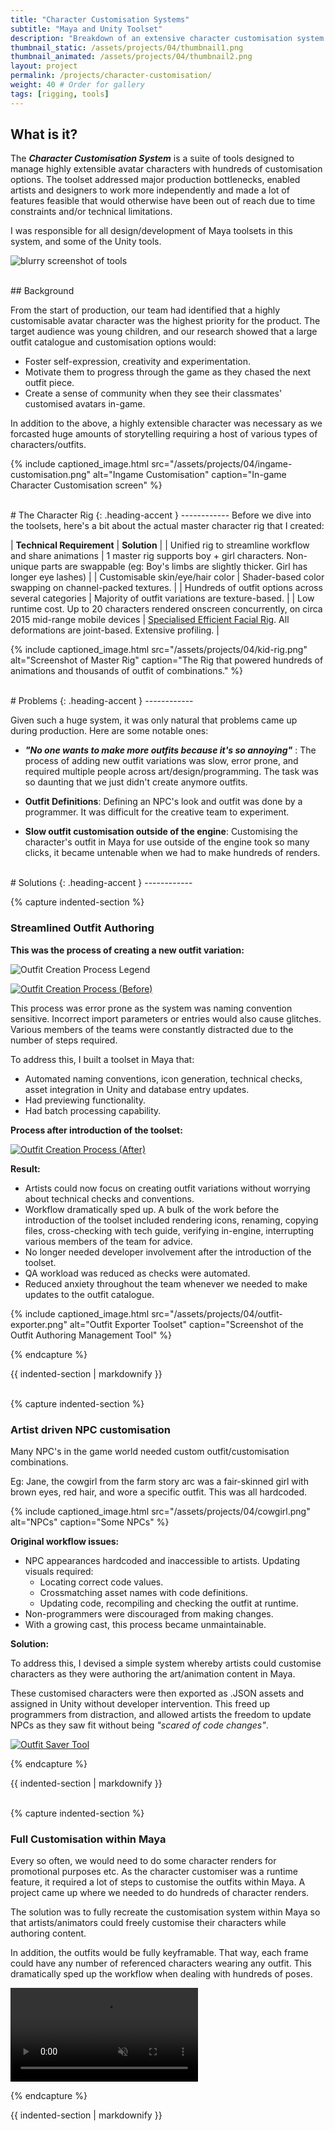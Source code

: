 ```yaml
---
title: "Character Customisation Systems"
subtitle: "Maya and Unity Toolset"
description: "Breakdown of an extensive character customisation system and the associated tools."
thumbnail_static: /assets/projects/04/thumbnail1.png
thumbnail_animated: /assets/projects/04/thumbnail2.png
layout: project
permalink: /projects/character-customisation/
weight: 40 # Order for gallery
tags: [rigging, tools]
---
```






## What is it?

The ***Character Customisation System*** is a suite of tools designed to manage highly extensible avatar characters with hundreds of customisation options. The toolset addressed major production bottlenecks, enabled artists and designers to work more independently and made a lot of features feasible that would otherwise have been out of reach due to time constraints and/or technical limitations.

I was responsible for all design/development of Maya toolsets in this system, and some of the Unity tools.

![blurry screenshot of tools](/assets/projects/04/tools-screenshot.png)



<br>
## Background

From the start of production, our team had identified that a highly customisable avatar character was the highest priority for the product. The target audience was young children, and our research showed that a large outfit catalogue and customisation options would:
* Foster self-expression, creativity and experimentation.
* Motivate them to progress through the game as they chased the next outfit piece.
* Create a sense of community when they see their classmates' customised avatars in-game.

In addition to the above, a highly extensible character was necessary as we forcasted huge amounts of storytelling requiring a host of various types of characters/outfits.

{% include captioned_image.html src="/assets/projects/04/ingame-customisation.png" alt="Ingame Customisation" caption="In-game Character Customisation screen" %}




<br>
# The Character Rig
{: .heading-accent }
------------
Before we dive into the toolsets, here's a bit about the actual master character rig that I created:

| **Technical Requirement** | **Solution** |
| Unified rig to streamline workflow and share animations | 1 master rig supports boy + girl characters. Non-unique parts are swappable (eg: Boy's limbs are slightly thicker. Girl has longer eye lashes) |
| Customisable skin/eye/hair color | Shader-based color swapping on channel-packed textures. |
| Hundreds of outfit options across several categories | Majority of outfit variations are texture-based. |
| Low runtime cost. Up to 20 characters rendered onscreen concurrently, on circa 2015 mid-range mobile devices | [Specialised Efficient Facial Rig](../flipbook-animation-system/). All deformations are joint-based. Extensive profiling. |


{% include captioned_image.html src="/assets/projects/04/kid-rig.png" alt="Screenshot of Master Rig" caption="The Rig that powered hundreds of animations and thousands of outfit of combinations." %}


<br>
# Problems
{: .heading-accent }
------------

Given such a huge system, it was only natural that problems came up during production. Here are some notable ones:

* ***"No one wants to make more outfits because it's so annoying"*** : The process of adding new outfit variations was slow, error prone, and required multiple people across art/design/programming. The task was so daunting that we just didn't create anymore outfits.

* **Outfit Definitions**: Defining an NPC's look and outfit was done by a programmer. It was difficult for the creative team to experiment.

* **Slow outfit customisation outside of the engine**: Customising the character's outfit in Maya for use outside of the engine took so many clicks, it became untenable when we had to make hundreds of renders.





<br>
# Solutions
{: .heading-accent }
------------

{% capture indented-section %}

### Streamlined Outfit Authoring

**This was the process of creating a new outfit variation:**

![Outfit Creation Process Legend](/assets/projects/04/outfit-creation-legend.png)

[![Outfit Creation Process (Before)](/assets/projects/04/outfit-creation-process-before.png)](/assets/projects/04/outfit-creation-process-before.png)

This process was error prone as the system was naming convention sensitive. Incorrect import parameters or entries would also cause glitches. Various members of the teams were constantly distracted due to the number of steps required.

To address this, I built a toolset in Maya that:
* Automated naming conventions, icon generation, technical checks, asset integration in Unity and database entry updates. 
* Had previewing functionality.
* Had batch processing capability.

**Process after introduction of the toolset:**

[![Outfit Creation Process (After)](/assets/projects/04/outfit-creation-process-after.png)](/assets/projects/04/outfit-creation-process-after.png)

**Result:**
* Artists could now focus on creating outfit variations without worrying about technical checks and conventions.
* Workflow dramatically sped up. A bulk of the work before the introduction of the toolset included rendering icons, renaming, copying files, cross-checking with tech guide, verifying in-engine, interrupting various members of the team for advice.
* No longer needed developer involvement after the introduction of the toolset.
* QA workload was reduced as checks were automated.
* Reduced anxiety throughout the team whenever we needed to make updates to the outfit catalogue.

{% include captioned_image.html src="/assets/projects/04/outfit-exporter.png" alt="Outfit Exporter Toolset" caption="Screenshot of the Outfit Authoring Management Tool" %}

{% endcapture %}
<div class="indented-section">{{ indented-section | markdownify }}</div>




<br>

{% capture indented-section %}
### Artist driven NPC customisation

Many NPC's in the game world needed custom outfit/customisation combinations.

Eg: Jane, the cowgirl from the farm story arc was a fair-skinned girl with brown eyes, red hair, and wore a specific outfit. This was all hardcoded.

{% include captioned_image.html src="/assets/projects/04/cowgirl.png" alt="NPCs" caption="Some NPCs" %}

**Original workflow issues:**

* NPC appearances hardcoded and inaccessible to artists. Updating visuals required:
  * Locating correct code values.
  * Crossmatching asset names with code definitions.
  * Updating code, recompiling and checking the outfit at runtime.
* Non-programmers were discouraged from making changes.
* With a growing cast, this process became unmaintainable.

**Solution:**

To address this, I devised a simple system whereby artists could customise characters as they were authoring the art/animation content in Maya.

These customised characters were then exported as .JSON assets and assigned in Unity without developer intervention. This freed up programmers from distraction, and allowed artists the freedom to update NPCs as they saw fit without being *"scared of code changes"*.

[![Outfit Saver Tool](/assets/projects/04/outfit-saver-tools.png)](/assets/projects/04/outfit-saver-tools.png)

{% endcapture %}
<div class="indented-section">{{ indented-section | markdownify }}</div>





<br>

{% capture indented-section %}
### Full Customisation within Maya

Every so often, we would need to do some character renders for promotional purposes etc. As the character customiser was a runtime feature, it required a lot of steps to customise the outfits within Maya. A project came up where we needed to do hundreds of character renders.

The solution was to fully recreate the customisation system within Maya so that artists/animators could freely customise their characters while authoring content.

In addition, the outfits would be fully keyframable. That way, each frame could have any number of referenced characters wearing any outfit. This dramatically sped up the workflow when dealing with hundreds of poses.

<div class="video-wrapper">
  <video loop muted playsinline controls>
    <source src="/assets/projects/04/outfit-keyframing-demo.mp4" type="video/mp4">
  </video>
</div>

{% endcapture %}
<div class="indented-section">{{ indented-section | markdownify }}</div>




